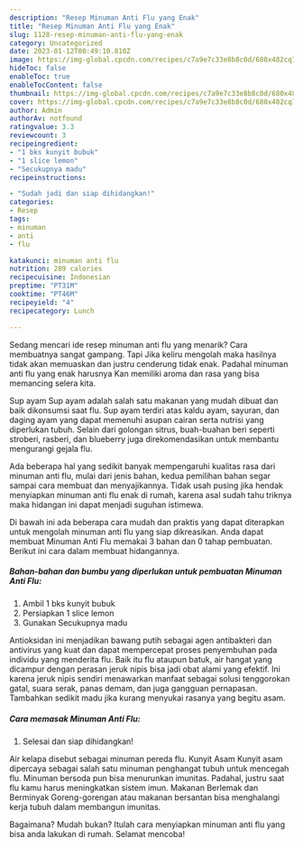 ```yaml
---
description: "Resep Minuman Anti Flu yang Enak"
title: "Resep Minuman Anti Flu yang Enak"
slug: 1128-resep-minuman-anti-flu-yang-enak
category: Uncategorized
date: 2023-01-12T00:49:10.810Z
image: https://img-global.cpcdn.com/recipes/c7a9e7c33e8b8c0d/680x482cq70/minuman-anti-flu-foto-resep-utama.jpg
hideToc: false
enableToc: true
enableTocContent: false
thumbnail: https://img-global.cpcdn.com/recipes/c7a9e7c33e8b8c0d/680x482cq70/minuman-anti-flu-foto-resep-utama.jpg
cover: https://img-global.cpcdn.com/recipes/c7a9e7c33e8b8c0d/680x482cq70/minuman-anti-flu-foto-resep-utama.jpg
author: Admin
authorAv: notfound
ratingvalue: 3.3
reviewcount: 3
recipeingredient:
- "1 bks kunyit bubuk"
- "1 slice lemon"
- "Secukupnya madu"
recipeinstructions:

- "Sudah jadi dan siap dihidangkan!"
categories:
- Resep
tags:
- minuman
- anti
- flu

katakunci: minuman anti flu 
nutrition: 289 calories
recipecuisine: Indonesian
preptime: "PT31M"
cooktime: "PT46M"
recipeyield: "4"
recipecategory: Lunch

---
```



Sedang mencari ide resep minuman anti flu yang menarik? Cara membuatnya sangat gampang. Tapi Jika keliru mengolah maka hasilnya tidak akan memuaskan dan justru cenderung tidak enak. Padahal minuman anti flu yang enak harusnya Kan memiliki aroma dan rasa yang bisa memancing selera kita.


Sup ayam Sup ayam adalah salah satu makanan yang mudah dibuat dan baik dikonsumsi saat flu. Sup ayam terdiri atas kaldu ayam, sayuran, dan daging ayam yang dapat memenuhi asupan cairan serta nutrisi yang diperlukan tubuh. Selain dari golongan sitrus, buah-buahan beri seperti stroberi, rasberi, dan blueberry juga direkomendasikan untuk membantu mengurangi gejala flu.

Ada beberapa hal yang sedikit banyak mempengaruhi kualitas rasa dari minuman anti flu, mulai dari jenis bahan, kedua pemilihan bahan segar sampai cara membuat dan menyajikannya. Tidak usah pusing jika hendak menyiapkan minuman anti flu enak di rumah, karena asal sudah tahu triknya maka hidangan ini dapat menjadi suguhan istimewa.


Di bawah ini ada beberapa cara mudah dan praktis yang dapat diterapkan untuk mengolah minuman anti flu yang siap dikreasikan. Anda dapat membuat Minuman Anti Flu memakai 3 bahan dan 0 tahap pembuatan. Berikut ini cara dalam membuat hidangannya.

<!--inarticleads1-->

##### Bahan-bahan dan bumbu yang diperlukan untuk pembuatan Minuman Anti Flu:

1. Ambil 1 bks kunyit bubuk
1. Persiapkan 1 slice lemon
1. Gunakan Secukupnya madu


Antioksidan ini menjadikan bawang putih sebagai agen antibakteri dan antivirus yang kuat dan dapat mempercepat proses penyembuhan pada individu yang menderita flu. Baik itu flu ataupun batuk, air hangat yang dicampur dengan perasan jeruk nipis bisa jadi obat alami yang efektif. Ini karena jeruk nipis sendiri menawarkan manfaat sebagai solusi tenggorokan gatal, suara serak, panas demam, dan juga gangguan pernapasan. Tambahkan sedikit madu jika kurang menyukai rasanya yang begitu asam. 

<!--inarticleads2-->

##### Cara memasak Minuman Anti Flu:


1. Selesai dan siap dihidangkan!

Air kelapa disebut sebagai minuman pereda flu. Kunyit Asam Kunyit asam dipercaya sebagai salah satu minuman penghangat tubuh untuk mencegah flu. Minuman bersoda pun bisa menurunkan imunitas. Padahal, justru saat flu kamu harus meningkatkan sistem imun. Makanan Berlemak dan Berminyak Goreng-gorengan atau makanan bersantan bisa menghalangi kerja tubuh dalam membangun imunitas. 

Bagaimana? Mudah bukan? Itulah cara menyiapkan minuman anti flu yang bisa anda lakukan di rumah. Selamat mencoba!
